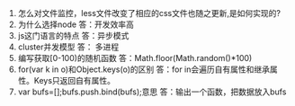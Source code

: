 1. 怎么对文件监控，less文件改变了相应的css文件也随之更新,是如何实现的?
2. 为什么选择node   答：开发效率高
3. js这门语言的特点  答：异步模式
4. cluster并发模型  答： 多进程
5. 编写获取[0-100)的随机函数 答：Math.floor(Math.random()*100)
6. for(var k in o)和Object.keys(o)的区别 答：for in会遍历自有属性和继承属性。Keys只返回自有属性。
7. var bufs=[];bufs.push.bind(bufs);意思  答：输出一个函数，把数据放入bufs

